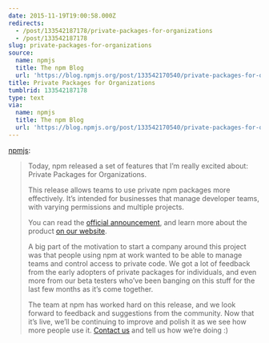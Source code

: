 ```yaml
---
date: 2015-11-19T19:00:58.000Z
redirects:
  - /post/133542187178/private-packages-for-organizations
  - /post/133542187178
slug: private-packages-for-organizations
source:
  name: npmjs
  title: The npm Blog
  url: 'https://blog.npmjs.org/post/133542170540/private-packages-for-organizations'
title: Private Packages for Organizations
tumblrid: 133542187178
type: text
via:
  name: npmjs
  title: The npm Blog
  url: 'https://blog.npmjs.org/post/133542170540/private-packages-for-organizations'
---
```

<p><a class="tumblr_blog" href="http://npmjs.tumblr.com/post/133542170540">npmjs</a>:</p>

<blockquote>
<p>Today, npm released a set of features that I’m really excited about: Private Packages for Organizations.</p>

<p>This release allows teams to use private npm packages more effectively. It’s intended for businesses that manage developer teams, with varying permissions and multiple projects.</p>

<p>You can read the <a href="http://finance.yahoo.com/news/npm-inc-announces-products-organizations-140000934.html">official announcement</a>, and learn more about the product <a href="https://www.npmjs.com/npm/private-packages/">on our website</a>.</p>

<p>A big part of the motivation to start a company around this project was that people using npm at work wanted to be able to manage teams and control access to private code.  We got a lot of feedback from the early adopters of private packages for individuals, and even more from our beta testers who’ve been banging on this stuff for the last few months as it’s come together.</p>

<p>The team at npm has worked hard on this release, and we look forward to feedback and suggestions from the community.  Now that it’s live, we’ll be continuing to improve and polish it as we see how more people use it.  <a href="https://www.npmjs.com/contact">Contact us</a> and tell us how we’re doing :)</p>
</blockquote>

